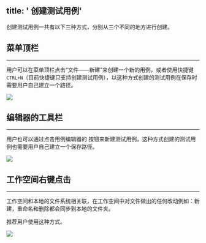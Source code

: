 title: ' 创建测试用例'
---
创建测试用例一共有以下三种方式，分别从三个不同的地方进行创建。
<br>

## 菜单顶栏
---
用户可以在菜单顶栏点击“文件——新建”来创建一个新的用例，或者使用快捷键 `CTRL+N`（目前快捷键只支持创建测试用例），以这种方式创建的测试用例在保存时需要用户自己建立一个路径。

<img class="large-images" src="/images/guide/case-01.pn">
<br>

## 编辑器的工具栏
---
用户也可以通过点击用例编辑器的  <i class="fa fa-file-code-o"></i>  按钮来新建测试用例，这种方式创建的测试用例也需要用户自己建立一个保存路径。

<img class="large-images" src="/images/guide/case-02.pn">
<br>

## 工作空间右键点击
---
工作空间和本地的文件系统相关联，在工作空间中对文件做出的任何改动例如：新建，重命名和删除都会同步到本地的文件夹。

推荐用户使用这种方式。

<img class="large-images" src="/images/guide/case/button">